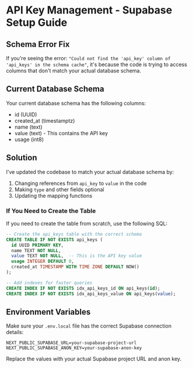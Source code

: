 # API Key Management - Supabase Setup Guide

## Schema Error Fix

If you're seeing the error: `"Could not find the 'api_key' column of 'api_keys' in the schema cache"`, it's because the code is trying to access columns that don't match your actual database schema.

## Current Database Schema

Your current database schema has the following columns:
- id (UUID)
- created_at (timestamptz)
- name (text)
- value (text) - This contains the API key
- usage (int8)

## Solution

I've updated the codebase to match your actual database schema by:

1. Changing references from `api_key` to `value` in the code
2. Making `type` and other fields optional
3. Updating the mapping functions

### If You Need to Create the Table

If you need to create the table from scratch, use the following SQL:

```sql
-- Create the api_keys table with the correct schema
CREATE TABLE IF NOT EXISTS api_keys (
  id UUID PRIMARY KEY,
  name TEXT NOT NULL,
  value TEXT NOT NULL,  -- This is the API key value
  usage INTEGER DEFAULT 0,
  created_at TIMESTAMP WITH TIME ZONE DEFAULT NOW()
);

-- Add indexes for faster queries
CREATE INDEX IF NOT EXISTS idx_api_keys_id ON api_keys(id);
CREATE INDEX IF NOT EXISTS idx_api_keys_value ON api_keys(value);
```

## Environment Variables

Make sure your `.env.local` file has the correct Supabase connection details:

```
NEXT_PUBLIC_SUPABASE_URL=your-supabase-project-url
NEXT_PUBLIC_SUPABASE_ANON_KEY=your-supabase-anon-key
```

Replace the values with your actual Supabase project URL and anon key. 